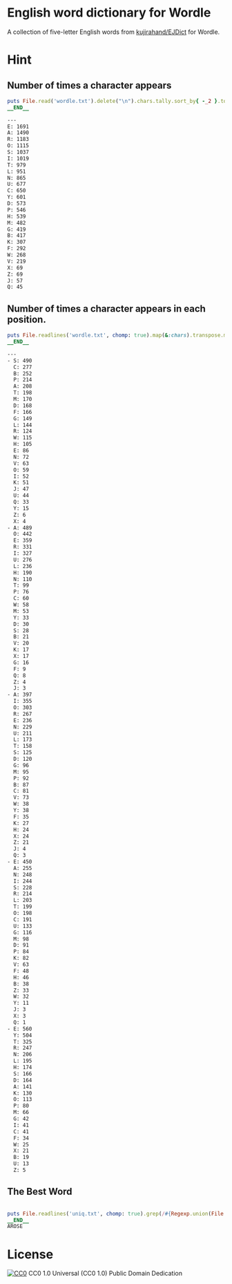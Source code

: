 English word dictionary for Wordle
==================================

A collection of five-letter English words from [kujirahand/EJDict](https://github.com/kujirahand/EJDict) for Wordle.

# Hint
## Number of times a character appears

```ruby
puts File.read('wordle.txt').delete("\n").chars.tally.sort_by{ -_2 }.to_h.to_yaml
__END__

---
E: 1691
A: 1490
R: 1183
O: 1115
S: 1037
I: 1019
T: 979
L: 951
N: 865
U: 677
C: 650
Y: 601
D: 573
P: 546
H: 539
M: 482
G: 419
B: 417
K: 307
F: 292
W: 268
V: 219
X: 69
Z: 69
J: 57
Q: 45
```

## Number of times a character appears in each position.

```ruby
puts File.readlines('wordle.txt', chomp: true).map(&:chars).transpose.map{ |c| c.tally.sort_by{ -_2 }.to_h }.to_yaml
__END__

---
- S: 490
  C: 277
  B: 252
  P: 214
  A: 208
  T: 198
  M: 170
  D: 168
  F: 166
  G: 149
  L: 144
  R: 124
  W: 115
  H: 105
  E: 86
  N: 72
  V: 63
  O: 59
  I: 52
  K: 51
  J: 47
  U: 44
  Q: 33
  Y: 15
  Z: 6
  X: 4
- A: 489
  O: 442
  E: 359
  R: 331
  I: 327
  U: 276
  L: 236
  H: 190
  N: 110
  T: 99
  P: 76
  C: 60
  W: 58
  M: 53
  Y: 33
  D: 30
  S: 28
  B: 21
  V: 20
  K: 17
  X: 17
  G: 16
  F: 9
  Q: 8
  Z: 4
  J: 3
- A: 397
  I: 355
  O: 303
  R: 267
  E: 236
  N: 229
  U: 211
  L: 173
  T: 158
  S: 125
  D: 120
  G: 96
  M: 95
  P: 92
  B: 87
  C: 81
  V: 73
  W: 38
  Y: 38
  F: 35
  K: 27
  H: 24
  X: 24
  Z: 21
  J: 4
  Q: 3
- E: 450
  A: 255
  N: 248
  I: 244
  S: 228
  R: 214
  L: 203
  T: 199
  O: 198
  C: 191
  U: 133
  G: 116
  M: 98
  D: 91
  P: 84
  K: 82
  V: 63
  F: 48
  H: 46
  B: 38
  Z: 33
  W: 32
  Y: 11
  J: 3
  X: 3
  Q: 1
- E: 560
  Y: 504
  T: 325
  R: 247
  N: 206
  L: 195
  H: 174
  S: 166
  D: 164
  A: 141
  K: 130
  O: 113
  P: 80
  M: 66
  G: 42
  I: 41
  C: 41
  F: 34
  W: 25
  X: 21
  B: 19
  U: 13
  Z: 5
```

## The Best Word

```ruby

puts File.readlines('uniq.txt', chomp: true).grep(/#{Regexp.union(File.read('wordle.txt').delete("\n").chars.tally.sort_by{ -_2 }.to_h.keys.first(5))}{5}/)
__END__
AROSE
```

# License

[![CC0](http://i.creativecommons.org/p/zero/1.0/88x31.png)](http://creativecommons.org/publicdomain/zero/1.0/) CC0 1.0 Universal (CC0 1.0) Public Domain Dedication
